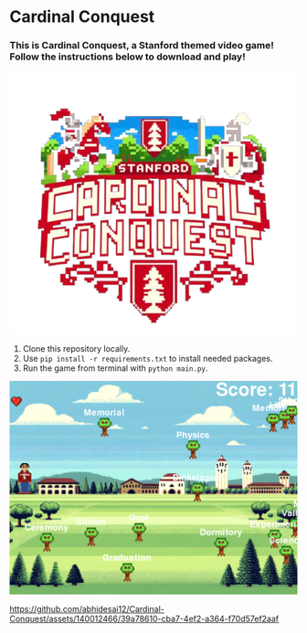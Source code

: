 # Cardinal Conquest

### This is Cardinal Conquest, a Stanford themed video game! Follow the instructions below to download and play!

![Game Logo](images/logo.png)

1. Clone this repository locally. 
2. Use `pip install -r requirements.txt` to install needed packages.
3. Run the game from terminal with `python main.py`.

![Screenshot 1](images/screenshot1.png)

https://github.com/abhidesai12/Cardinal-Conquest/assets/140012466/39a78610-cba7-4ef2-a364-f70d57ef2aaf

